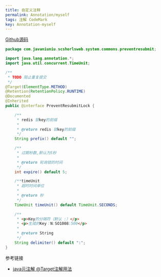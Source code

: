 ```yaml
---
title: 自定义注释
permalink: Annotation/myself
tags: 注解 CodeMark
key: Annotation-myself
---
```

[Github源码](https://github.com/javaniuniu/springboot-buckets/springboot-aop-transactional)

```java
package com.javaniuniu.scshorlsweb.system.commons.preventresubmit;

import java.lang.annotation.*;
import java.util.concurrent.TimeUnit;

/**
 * TODO 阻止重复提交
 */
@Target(ElementType.METHOD)
@Retention(RetentionPolicy.RUNTIME)
@Documented
@Inherited
public @interface PreventResubmitLock {

    /**
     * redis 锁key的前缀
     *
     * @return redis 锁key的前缀
     */
    String prefix() default "";

    /**
     * 过期秒数,默认为5秒
     *
     * @return 轮询锁的时间
     */
    int expire() default 5;

    /**timeUnit
     * 超时时间单位
     *
     * @return 秒
     */
    TimeUnit timeUnit() default TimeUnit.SECONDS;

    /**
     * <p>Key的分隔符（默认 :）</p>
     * <p>生成的Key：N:SO1008:500</p>
     *
     * @return String
     */
    String delimiter() default ":";
}

```

参考链接
- [java元注解 @Target注解用法](https://www.cnblogs.com/unknows/p/10261539.html)

